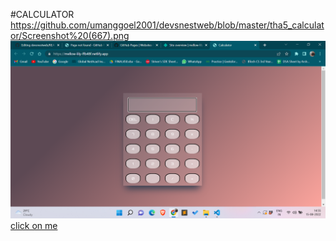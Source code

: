 #CALCULATOR 
https://github.com/umanggoel2001/devsnestweb/blob/master/tha5_calculator/Screenshot%20(667).png
![My Image](Screenshot%20(667).png)
[click on me](https://mellow-lily-ffb48f.netlify.app/)
